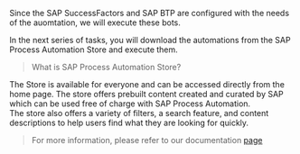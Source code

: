 Since the SAP SuccessFactors and SAP BTP are configured with the needs of the auomtation, we will execute these bots.

In the next series of tasks, you will download the automations from the SAP Process Automation Store and execute them. 

>What is SAP Process Automation Store?
>
   The Store is available for everyone and can be accessed directly from the home page. The store offers prebuilt content created and curated by SAP which can be used free of charge with SAP Process Automation. The store also offers a variety of filters, a search feature, and content descriptions to help users find what they are looking for quickly.
>
> For more information, please refer to our documentation [page](https://help.sap.com/docs/PROCESS_AUTOMATION/527c579a1cba4f12b45326c8e890d102/8324854ae0ba400296ee384d35f95235.html?locale=en-US)
> 